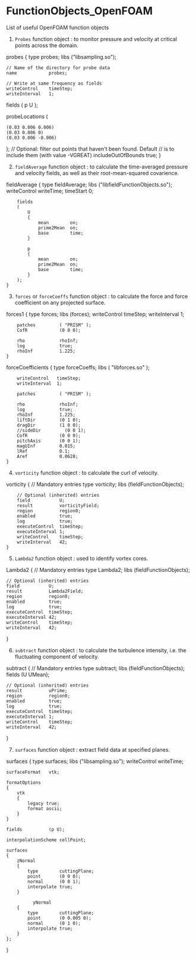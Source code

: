 # FunctionObjects_OpenFOAM
List of useful OpenFOAM function objects

1. `Probes` function object : to monitor pressure and velocity at critical points across the domain.

probes
{
    type            probes;
    libs            ("libsampling.so");

    // Name of the directory for probe data
    name            probes;

    // Write at same frequency as fields
    writeControl    timeStep;
    writeInterval   1;

fields (
        p 
        U 
       );

probeLocations
(

	(0.03 0.006 0.006)
	(0.03 0.006 0)
	(0.03 0.006 -0.006)
	
);
    // Optional: filter out points that haven't been found. Default
    //           is to include them (with value -VGREAT)
    includeOutOfBounds  true;
}

2. `fieldAverage` function object : to calculate the time-averaged pressure and velocity fields, as well as their root-mean-squared covarience.

fieldAverage
    {
        type            fieldAverage;
        libs            ("libfieldFunctionObjects.so");
        writeControl    writeTime;
        timeStart       0;

        fields
        (
            U
            {
                mean        on;
                prime2Mean  on;
                base        time;
            }

            p
            {
                mean        on;
                prime2Mean  on;
                base        time;
            }
        );
    }

3. `forces` or `forceCoeffs` function object : to calculate the force and force coefficient on any projected surface.

forces1
    {
        type            forces;
        libs            (forces);
        writeControl   timeStep;
        writeInterval  1;

        patches         ( "PRISM" );
        CofR            (0 0 0);

        rho             rhoInf;
        log             true;
        rhoInf          1.225;
    }

forceCoefficients
    {
        type            forceCoeffs;
        libs ( "libforces.so" );
    
        writeControl   timeStep;
        writeInterval  1;
        
        patches         ( "PRISM" );
        
        rho             rhoInf;
        log             true;
        rhoInf          1.225;
        liftDir         (0 1 0);
        dragDir         (1 0 0);
        //sideDir         (0 0 1);
        CofR            (0 0 0);
        pitchAxis       (0 0 1);
        magUInf         0.015;
        lRef            0.1;
        Aref            0.0628;
    }

4. `vorticity` function object : to calculate the curl of velocity.

vorticity
    {
        // Mandatory entries
        type            vorticity;
        libs            (fieldFunctionObjects);

        // Optional (inherited) entries
        field           U;
        result          vorticityField;
        region          region0;
        enabled         true;
        log             true;
        executeControl  timeStep;
        executeInterval 1;
        writeControl    timeStep;
        writeInterval   42;
    }

5. `Lambda2` function object : used to identify vortex cores.

Lambda2
{
    // Mandatory entries
    type            Lambda2;
    libs            (fieldFunctionObjects);

    // Optional (inherited) entries
    field           U;
    result          Lambda2Field;
    region          region0;
    enabled         true;
    log             true;
    executeControl  timeStep;
    executeInterval 42;
    writeControl    timeStep;
    writeInterval   42;
}

6. `subtract` function object : to calculate the turbulence intensity, i.e. the fluctuating component of velocity.

subtract
{
    // Mandatory entries
    type            subtract;
    libs            (fieldFunctionObjects);
    fields          (U UMean);

    // Optional (inherited) entries
    result          uPrime;
    region          region0;
    enabled         true;
    log             true;
    executeControl  timeStep;
    executeInterval 1;
    writeControl    timeStep;
    writeInterval   42;
}

7. `surfaces` function object : extract field data at specified planes.

surfaces
{
    type            surfaces;
    libs            ("libsampling.so");
    writeControl    writeTime;

    surfaceFormat   vtk;
	
	formatOptions
	{
		vtk
		{
			legacy true;
			format ascii;
		} 
	}
	
    fields          (p U);

    interpolationScheme cellPoint;

    surfaces
    {
        zNormal
        {
            type        cuttingPlane;
            point       (0 0 0);
            normal      (0 0 1);
            interpolate true;
        }

              yNormal
        {
            type        cuttingPlane;
            point       (0 0.005 0);
            normal      (0 1 0);
            interpolate true;
        }
    };
}
